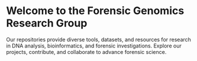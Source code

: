 # Welcome to the Forensic Genomics Research Group

Our repositories provide diverse tools, datasets, and resources for research in DNA analysis, bioinformatics, and forensic investigations. Explore our projects, contribute, and collaborate to advance forensic science.
